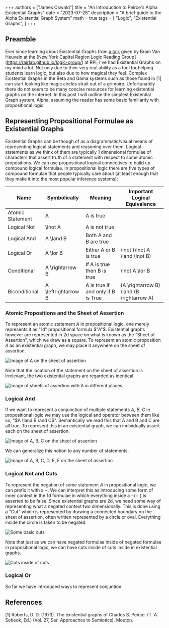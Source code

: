 +++ authors = ["James Oswald"] title = "An Introduction to Peirce's Alpha Existential Graphs" date = "2023-07-28" description = "A brief guide to the Alpha Existential Graph System" math = true tags = [ "Logic", "Existential Graphs", ] +++

## Preamble

Ever since learning about Existential Graphs from [a talk](blog/AEGIntro/EG.pdf)
given by Bram Van Heuveln at the [New York Capital Region Logic Reading Group]
(https://rairlab.github.io/logic-group/) at RPI; I've had Existential Graphs on
my mind a lot. Not only due to their very real ability as a tool for helping students
learn logic, but also due to how magical they feel. Complex Existential Graphs in the
Beta and Gama systems such as those found in \[1\] can start looking like magic circles
strait out of a grimoire. Unfortunately there do not seem to be many concise resources
for learning existential graphs on the internet. In this post I will outline the
simplest Existential Graph system, Alpha, assuming the reader has some basic
familiarity with propositional logic. 

## Representing Propositional Formulae as Existential Graphs

Existential Graphs can be though of as a diagrammatic/visual means of representing logical statements
and reasoning over them. Logical statements as we think of them are typically 1 dimensional formulae of characters that
assert truth of a statement with respect to some atomic propositions. We can use propositional logical
connectives to build up compound logical formulae. In propositional logic there are five types of compound
formulae that people typically care about (at least enough that they make it into the most popular inference
systems):

| Name               | Symbolically        | Meaning                            | Important Logical Equivalence                                                     |
|--------------------|---------------------|------------------------------------|-----------------------------------------------------------------------------------|
| Atomic Statement   | A                   | A is true                          |                                                                                   |
| Logical Not        | \lnot A             | A is not true                      |                                                                                   |
| Logical And        | A \land B           | Both A and B are true              |                                                                                   |
| Logical Or         | A \lor B            | Either A or B is true              | \lnot (\lnot A \land \lnot B)                                                     |
| Conditional        | A \rightarrow B     | If A is true then B is true        | \lnot A \lor B                                                                    |
| Biconditional      | A \leftrightarrow B | A is true if and only if B is True | (A \rightarrow B) \land (B \rightarrow A)                                         |


### Atomic Propositions and the Sheet of Assertion

To represent an atomic statement $A$ in propositional logic, one merely represents it as "1d" propositional formula $"A"$.
Existential graphs however are represented in 2d space on what is known as the "Sheet of Assertion", which we draw as a square.
To represent an atomic proposition $A$ as an existential graph, we may place it anywhere on the sheet of assertion.

![Image of A on the sheet of assertion]()

Note that the location of the statement on the sheet of assertion is irrelevant, the two existential
graphs are regarded as identical.

![Image of sheets of assertion with A in different places]()

### Logical And

If we want to represent a conjunction of multiple statements $A$, $B$, $C$ in propositional
logic we may use the logical and operator between them like so, "$A \land B \and C$".
Semantically we read this that A and B and C are all true. To represent this in an existential
graph, we can individually assert each on the sheet of assertion. 

![Image of A, B, C on the sheet of assertion]()

We can generalize this notion to any number of statements.

![Image of A, B, C, D, E, F on the sheet of assertion]()

### Logical Not and Cuts

To represent the negation of some statement $A$ in propositional logic, we can prefix it with a 
$\lnot$. We can interpret this as introducing some form of inner context in the 1d formulae 
in which everything inside a $\lnot(\cdots)$ is asserted to be false. Since existential graphs
are 2d, we need some way of representing what a negated context two dimensionally. This is done
using a "Cut" which is represented by drawing a connected boundary on the sheet of assertion,
often written represented by a circle or oval. Everything inside the circle is taken to be
negated. 

![Some basic cuts]()

Note that just as we can have negated formulae inside of negated formulae in propositional logic,
we can have cuts inside of cuts inside in existential graphs. 

![Cuts inside of cuts]()


### Logical Or
So far we have introduced ways to represent conjuntion 

## References
\[1\] Roberts, D. D. (1973). The existential graphs of Charles S. Peirce. (T. A. Sebeok, Ed.) (Vol. 27, Ser. Approaches to Semiotics). Mouton. 